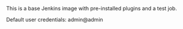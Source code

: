 This is a base Jenkins image with pre-installed plugins and a test job.

Default user credentials: admin@admin